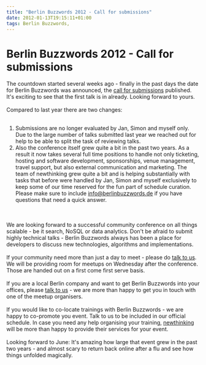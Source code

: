```yaml
---
title: "Berlin Buzzwords 2012 - Call for submissions"
date: 2012-01-13T19:15:11+01:00
tags: Berlin Buzzwords,
---
```


# Berlin Buzzwords 2012 - Call for submissions


The countdown started several weeks ago - finally in the past days the date for Berlin Buzzwords was announced, the <a 
href="http://berlinbuzzwords.de/content/call-submissions-now-open">call for submissions</a> published. It's exciting to 
see that the first talk is in already. Looking forward to yours.<br><br>Compared to last year there are two changes: 
<br><ol><br><li>Submissions are no longer evaluated by Jan, Simon and myself only. Due to the large number of talks 
submitted last year we reached out for help to be able to split the task of reviewing talks.<br><li>Also the conference 
itself grew quite a bit in the past two years. As a result it now takes several full time positions to handle not only 
ticketing, hosting and software development, sponsorships, venue management, travel support, but also external 
communication and marketing. The team of newthinking grew quite a bit and is helping substantially with tasks that 
before were handled by Jan, Simon and myself exclusively to keep some of our time reserved for the fun part of schedule 
curation. Please make sure to include <a href="mailto:info@berlinbuzzwords.de">info@berlinbuzzwords.de</a> if you have 
questions that need a quick answer.<br></ol><br><br>We are looking forward to a successful community conference on all 
things scalable - be it search, NoSQL or data analytics. Don't be afraid to submit highly technical talks - Berlin 
Buzzwords always has been a place for developers to discuss new technologies, algorithms and implementations.<br><br>If 
your community need more than just a day to meet - please do <a href="mailto:cbr@newthinking.de">talk to us</a>. We 
will be providing room for meetups on Wednesday after the conference. Those are handed out on a first come first serve 
basis. <br><br>If you are a local Berlin company and want to get Berlin Buzzwords into your offices, please <a 
href="mailto:cbr@newthinking.de">talk to us</a> - we are more than happy to get you in touch with one of the meetup 
organisers.<br><br>If you would like to co-locate trainings with Berlin Buzzwords - we are happy to co-promote you 
event. Talk to us to be included in our official schedule. In case you need any help organising your training, <a 
href="mailto:jge@newthinking.de">newthinking</a> will be more than happy to provide their services for your 
event.<br><br>Looking forward to June: It's amazing how large that event grew in the past two years - and almost scary 
to return back online after a flu and see how things unfolded magically.
